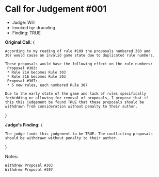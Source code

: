 Call for Judgement #001
=======================
* Judge: Will
* Invoked by: dracoling
* Finding: TRUE

__Original Call:__
{

    According to my reading of rule #109 the proposals numbered 303 and 307 would cause an invalid game state due to duplicated rule numbers. 

    These proposals would have the following effect on the rule numbers:
     Proposal #303:
     * Rule 214 becomes Rule 303
     * Rule 216 becomes Rule 303
     Proposal #307:
     * 5 new rules, each numbered Rule 307
  
    Due to the early state of the game and lack of rules specifically forbidding or allowing for removal of proposals, I propose that if this this judgement be found TRUE that these proposals should be withdrawn from consideration without penalty to their author. 

}

__Judge's Finding:__
{

    The judge finds this judgement to be TRUE. The conflicting proposals
    should be withdrawn without penalty to their author.

}

Notes:

    Withdrew Proposal #303
    Withdrew Proposal #307
